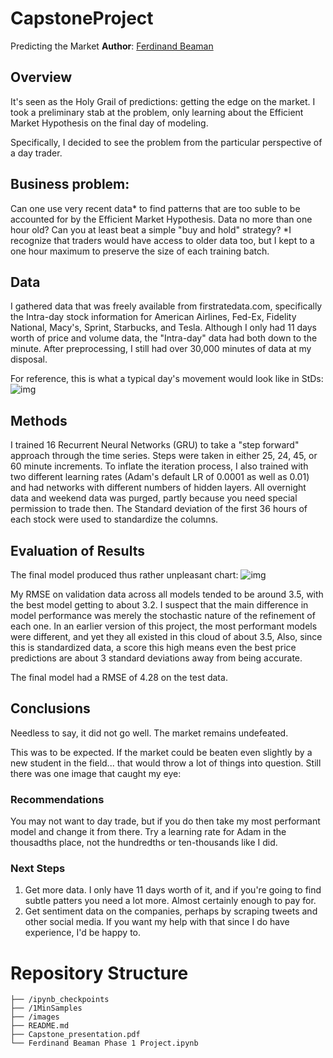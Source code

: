 # CapstoneProject
Predicting the Market
**Author**: [Ferdinand Beaman](mailto:ferdinand.beaman@gmail.com)

## Overview
It's seen as the Holy Grail of predictions: getting the edge on the market.
I took a preliminary stab at the problem, only learning about the Efficient Market Hypothesis on the final day of modeling.

Specifically, I decided to see the problem from the particular perspective of a day trader.

## Business problem: 
Can one use very recent data* to find patterns that are too suble to be accounted for by the Efficient Market Hypothesis. Data no more than one hour old? Can you at least beat a simple "buy and hold" strategy?
*I recognize that traders would have access to older data too, but I kept to a one hour maximum to preserve the size of each training batch.

## Data
I gathered data that was freely available from firstratedata.com, specifically the Intra-day stock information for American Airlines, Fed-Ex, Fidelity National, Macy's, Sprint, Starbucks, and Tesla.
Although I only had 11 days worth of price and volume data, the "Intra-day" data had both down to the minute. After preprocessing, I still had over 30,000 minutes of data at my disposal.

For reference, this is what a typical day's movement would look like in StDs:
![img](all7_1day.png)

## Methods
I trained 16 Recurrent Neural Networks (GRU) to take a "step forward" approach through the time series. Steps were taken in either 25, 24, 45, or 60 minute increments. To inflate the iteration process, I also trained with two different learning rates (Adam's default LR of 0.0001 as well as 0.01) and had networks with different numbers of hidden layers. All overnight data and weekend data was purged, partly because you need special permission to trade then. The Standard deviation of the first 36 hours of each stock were used to standardize the columns.

## Evaluation of Results
The final model produced thus rather unpleasant chart:
![img](all_final_predictions.png)

My RMSE on validation data across all models tended to be around 3.5, with the best model getting to about 3.2. I suspect that the main difference in model performance was merely the stochastic nature of the refinement of each one. In an earlier version of this project, the most performant models were different, and yet they all existed in this cloud of about 3.5, Also, since this is standardized data, a score this high means even the best price predictions are about 3 standard deviations away from being accurate.

The final model had a RMSE of 4.28 on the test data.

## Conclusions
Needless to say, it did not go well. The market remains undefeated.

This was to be expected. If the market could be beaten even slightly by a new student in the field... that would throw a lot of things into question. 
Still there was one image that caught my eye:

### Recommendations
You may not want to day trade, but if you do then take my most performant model and change it from there. 
Try a learning rate for Adam in the thousadths place, not the hundredths or ten-thousands like I did.

### Next Steps
1) Get more data. I only have 11 days worth of it, and if you're going to find subtle patters you need a lot more. Almost certainly enough to pay for.
2) Get sentiment data on the companies, perhaps by scraping tweets and other social media. If you want my help with that since I do have experience, I'd be happy to.

# Repository Structure

```
├── /ipynb_checkpoints
├── /1MinSamples
├── /images
├── README.md
├── Capstone_presentation.pdf
└── Ferdinand Beaman Phase 1 Project.ipynb
```
